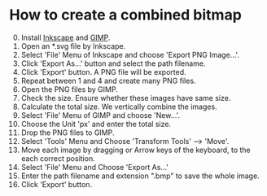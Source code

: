 # How to create a combined bitmap

0. Install [Inkscape](https://inkscape.org) and [GIMP](https://www.gimp.org).
1. Open an *.svg file by Inkscape.
2. Select 'File' Menu of Inkscape and choose 'Export PNG Image...'.
3. Click 'Export As...' button and select the path filename.
4. Click 'Export' button. A PNG file will be exported.
5. Repeat between 1 and 4 and create many PNG files.
6. Open the PNG files by GIMP.
7. Check the size. Ensure whether these images have same size.
8. Calculate the total size. We vertically combine the images.
9. Select 'File' Menu of GIMP and choose 'New...'.
10. Choose the Unit 'px' and enter the total size.
11. Drop the PNG files to GIMP.
12. Select 'Tools' Menu and Choose 'Transform Tools' --> 'Move'.
13. Move each image by dragging or Arrow keys of the keyboard, to the each correct position.
14. Select 'File' Menu and Choose 'Export As...'
15. Enter the path filename and extension ".bmp" to save the whole image.
16. Click 'Export' button.
